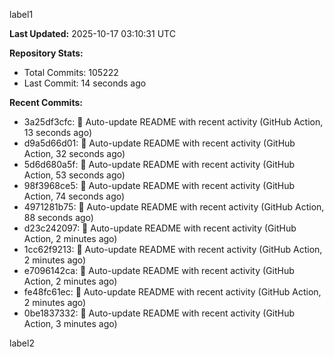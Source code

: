 
label1 
<!-- ACTIVITY_START -->
**Last Updated:** 2025-10-17 03:10:31 UTC

**Repository Stats:**
- Total Commits: 105222
- Last Commit: 14 seconds ago

**Recent Commits:**
- 3a25df3cfc: 🤖 Auto-update README with recent activity (GitHub Action, 13 seconds ago)
- d9a5d66d01: 🤖 Auto-update README with recent activity (GitHub Action, 32 seconds ago)
- 5d6d680a5f: 🤖 Auto-update README with recent activity (GitHub Action, 53 seconds ago)
- 98f3968ce5: 🤖 Auto-update README with recent activity (GitHub Action, 74 seconds ago)
- 4971281b75: 🤖 Auto-update README with recent activity (GitHub Action, 88 seconds ago)
- d23c242097: 🤖 Auto-update README with recent activity (GitHub Action, 2 minutes ago)
- 1cc62f9213: 🤖 Auto-update README with recent activity (GitHub Action, 2 minutes ago)
- e7096142ca: 🤖 Auto-update README with recent activity (GitHub Action, 2 minutes ago)
- fe48fc61ec: 🤖 Auto-update README with recent activity (GitHub Action, 2 minutes ago)
- 0be1837332: 🤖 Auto-update README with recent activity (GitHub Action, 3 minutes ago)
<!-- ACTIVITY_END -->

label2
